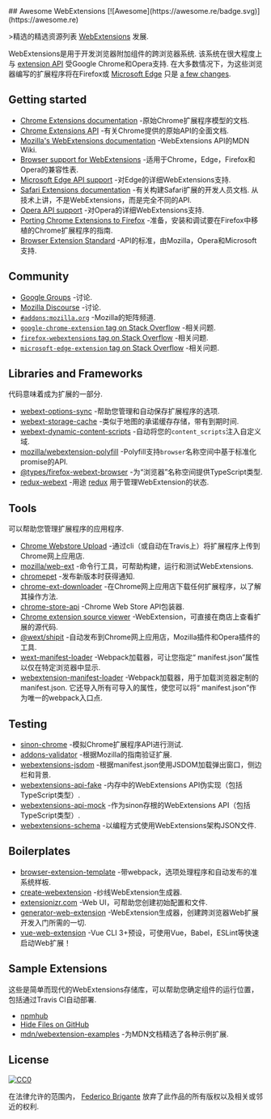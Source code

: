 <div class="github-widget" data-repo="fregante/Awesome-WebExtensions"></div>
<script async src="https://pagead2.googlesyndication.com/pagead/js/adsbygoogle.js"></script><ins class="adsbygoogle" style="display:block" data-ad-client="ca-pub-6890694312814945" data-ad-slot="5473692530" data-ad-format="auto"  data-full-width-responsive="true"></ins><script>(adsbygoogle = window.adsbygoogle || []).push({});</script>
## Awesome WebExtensions [![Awesome](https://awesome.re/badge.svg)](https://awesome.re)

&gt;精选的精选资源列表 [WebExtensions](https://developer.mozilla.org/en-US/Add-ons/WebExtensions) 发展.

 WebExtensions是用于开发浏览器附加组件的跨浏览器系统. 该系统在很大程度上与 [extension API](https://developer.chrome.com/extensions) 受Google Chrome和Opera支持. 在大多数情况下，为这些浏览器编写的扩展程序将在Firefox或 [Microsoft Edge](https://developer.microsoft.com/en-us/microsoft-edge/platform/documentation/extensions/) 只是 [a few changes](https://developer.mozilla.org/en-US/Add-ons/WebExtensions/Porting_a_Google_Chrome_extension).



## Getting started

- [Chrome Extensions documentation](https://developer.chrome.com/extensions) -原始Chrome扩展程序模型的文档.
- [Chrome Extensions API](https://developer.chrome.com/extensions/api_index) -有关Chrome提供的原始API的全面文档.
- [Mozilla's WebExtensions documentation](https://developer.mozilla.org/en-US/Add-ons/WebExtensions) -WebExtensions API的MDN Wiki.
- [Browser support for WebExtensions](https://developer.mozilla.org/en-US/Add-ons/WebExtensions/Browser_support_for_JavaScript_APIs) -适用于Chrome，Edge，Firefox和Opera的兼容性表.
- [Microsoft Edge API support](https://docs.microsoft.com/en-us/microsoft-edge/extensions/api-support/extension-api-roadmap) -对Edge的详细WebExtensions支持.
- [Safari Extensions documentation](https://developer.apple.com/safari/extensions/)  -有关构建Safari扩展的开发人员文档. 从技术上讲，不是WebExtensions，而是完全不同的API.
- [Opera API support](https://dev.opera.com/extensions/apis/) -对Opera的详细WebExtensions支持.
- [Porting Chrome Extensions to Firefox](https://hacks.mozilla.org/2015/10/porting-chrome-extensions-to-firefox-with-webextensions/) -准备，安装和调试要在Firefox中移植的Chrome扩展程序的指南.
- [Browser Extension Standard](https://browserext.github.io/browserext/) -API的标准，由Mozilla，Opera和Microsoft支持.

## Community

- [Google Groups](https://groups.google.com/a/chromium.org/forum/#!forum/chromium-extensions) -讨论.
- [Mozilla Discourse](https://discourse.mozilla.org/c/add-ons) -讨论.
- [`#addons:mozilla.org`](https://matrix.to/#/#addons:mozilla.org) -Mozilla的矩阵频道.
- [`google-chrome-extension` tag on Stack Overflow](https://stackoverflow.com/questions/tagged/google-chrome-extension) -相关问题.
- [`firefox-webextensions` tag on Stack Overflow](https://stackoverflow.com/questions/tagged/firefox-webextensions) -相关问题.
- [`microsoft-edge-extension` tag on Stack Overflow](https://stackoverflow.com/questions/tagged/microsoft-edge-extension) -相关问题.

## Libraries and Frameworks

代码意味着成为扩展的一部分.

- [webext-options-sync](https://github.com/fregante/webext-options-sync) -帮助您管理和自动保存扩展程序的选项.
- [webext-storage-cache](https://github.com/fregante/webext-storage-cache) -类似于地图的承诺缓存存储，带有到期时间.
- [webext-dynamic-content-scripts](https://github.com/fregante/webext-dynamic-content-scripts) -自动将您的`content_scripts`注入自定义域.
- [mozilla/webextension-polyfill](https://github.com/mozilla/webextension-polyfill) -Polyfill支持`browser`名称空间中基于标准化promise的API.
- [@types/firefox-webext-browser](https://www.npmjs.com/package/@types/firefox-webext-browser) -为“浏览器”名称空间提供TypeScript类型.
- [redux-webext](https://github.com/ivantsov/redux-webext) -用途 [redux](https://github.com/reactjs/redux) 用于管理WebExtension的状态.

## Tools

可以帮助您管理扩展程序的应用程序.

- [Chrome Webstore Upload](https://github.com/DrewML/chrome-webstore-upload-cli) -通过cli（或自动在Travis上）将扩展程序上传到Chrome网上应用店.
- [mozilla/web-ext](https://github.com/mozilla/web-ext) -命令行工具，可帮助构建，运行和测试WebExtensions.
- [chromepet](https://github.com/ZenHubIO/chromepet) -发布新版本时获得通知.
- [chrome-ext-downloader](https://github.com/jiripospisil/chrome-ext-downloader) -在Chrome网上应用店下载任何扩展程序，以了解其操作方法.
- [chrome-store-api](https://github.com/acvetkov/chrome-store-api) -Chrome Web Store API包装器.
- [Chrome extension source viewer](https://github.com/Rob--W/crxviewer) -WebExtension，可直接在商店上查看扩展的源代码.
- [@wext/shipit](https://github.com/LinusU/wext-shipit) -自动发布到Chrome网上应用店，Mozilla插件和Opera插件的工具.
- [wext-manifest-loader](https://github.com/abhijithvijayan/wext-manifest-loader) -Webpack加载器，可让您指定“ manifest.json”属性以仅在特定浏览器中显示.
- [webextension-manifest-loader](https://github.com/jsmnbom/webextension-manifest-loader)  -Webpack加载器，用于加载浏览器定制的manifest.json. 它还导入所有可导入的属性，使您可以将“ manifest.json”作为唯一的webpack入口点.

## Testing

- [sinon-chrome](https://github.com/acvetkov/sinon-chrome) -模拟Chrome扩展程序API进行测试.
- [addons-validator](https://github.com/mozilla/addons-validator) -根据Mozilla的指南验证扩展.
- [webextensions-jsdom](https://github.com/stoically/webextensions-jsdom) -根据manifest.json使用JSDOM加载弹出窗口，侧边栏和背景.
- [webextensions-api-fake](https://github.com/stoically/webextensions-api-fake) -内存中的WebExtensions API伪实现（包括TypeScript类型）.
- [webextensions-api-mock](https://github.com/stoically/webextensions-api-mock) -作为sinon存根的WebExtensions API（包括TypeScript类型）.
- [webextensions-schema](https://github.com/stoically/webextensions-schema) -以编程方式使用WebExtensions架构JSON文件.

## Boilerplates

- [browser-extension-template](https://github.com/notlmn/browser-extension-template) -带webpack，选项处理程序和自动发布的准系统样板.
- [create-webextension](https://github.com/rpl/create-webextension) -纱线WebExtension生成器.
- [extensionizr.com](https://extensionizr.com) -Web UI，可帮助您创建初始配置和文件.
- [generator-web-extension](https://github.com/HaNdTriX/generator-web-extension) -WebExtension生成器，创建跨浏览器Web扩展开发入门所需的一切.
- [vue-web-extension](https://github.com/Kocal/vue-web-extension) -Vue CLI 3+预设，可使用Vue，Babel，ESLint等快速启动Web扩展！

## Sample Extensions

这些是简单而现代的WebExtensions存储库，可以帮助您确定组件的运行位置，包括通过Travis CI自动部署.

- [npmhub](https://github.com/npmhub/npmhub)
- [Hide Files on GitHub](https://github.com/sindresorhus/hide-files-on-github)
- [mdn/webextension-examples](https://github.com/mdn/webextensions-examples) -为MDN文档精选了各种示例扩展.

## License

[![CC0](https://mirrors.creativecommons.org/presskit/buttons/88x31/svg/cc-zero.svg)](https://creativecommons.org/publicdomain/zero/1.0/)

在法律允许的范围内， [Federico Brigante](https://bfred.it) 放弃了此作品的所有版权以及相关或邻近的权利.
